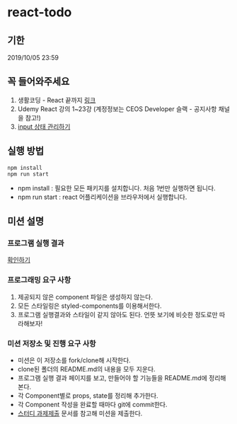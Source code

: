 # react-todo

## 기한

2019/10/05 23:59

## 꼭 들어와주세요

1. 생활코딩 - React 끝까지 [링크](https://www.opentutorials.org/module/4058)
2. Udemy React 강의 1~23강 (계정정보는 CEOS Developer 슬랙 - 공지사항 채널을 참고!)
3. [input 상태 관리하기](https://velopert.com/3634)

## 실행 방법

```
npm install
npm run start
```

- npm install : 필요한 모든 패키지를 설치합니다. 처음 1번만 실행하면 됩니다.
- npm run start : react 어플리케이션을 브라우저에서 실행합니다.

## 미션 설명

### 프로그램 실행 결과

[확인하기](https://react-todo.greatsumini.now.sh/)

### 프로그래밍 요구 사항

1. 제공되지 않은 component 파일은 생성하지 않는다.
2. 모든 스타일링은 styled-components를 이용해서한다.
3. 프로그램 실행결과와 스타일이 같지 않아도 된다. 언뜻 보기에 비슷한 정도로만 따라해보자!

### 미션 저장소 및 진행 요구 사항

- 미션은 이 저장소를 fork/clone해 시작한다.
- clone된 폴더의 README.md의 내용을 모두 지운다.
- 프로그램 실행 결과 페이지를 보고, 만들어야 할 기능들을 README.md에 정리해본다.
- 각 Component별로 props, state를 정리해 추가한다.
- 각 Component 작성을 완료할 때마다 git에 commit한다.
- [스터디 과제제출](https://github.com/CEOS-Developers/react-profile/blob/master/docs/how-to-submit/README.md) 문서를 참고해 미션을 제출한다.
